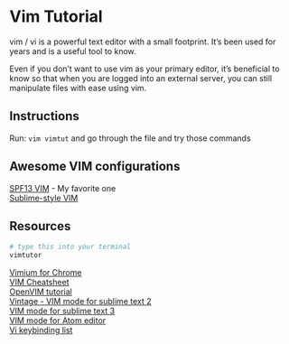 # Vim Tutorial
vim / vi is a powerful text editor with a small footprint. It’s been used for years
and is a useful tool to know.  

Even if you don’t want to use vim as your primary editor, it’s beneficial to know so that when you are logged into an external server, you can still manipulate files with ease using vim.  

## Instructions
Run: `vim vimtut` and go through the file and try those commands

## Awesome VIM configurations
[SPF13 VIM](http://vim.spf13.com/) - My favorite one  
[Sublime-style VIM](https://github.com/grigio/vim-sublime)  

## Resources

```sh
# type this into your terminal
vimtutor
```

[Vimium for Chrome](http://vimium.github.io/)  
[VIM Cheatsheet](http://www.fprintf.net/vimCheatSheet.html)  
[OpenVIM tutorial](http://www.openvim.com/tutorial.html)  
[Vintage - VIM mode for sublime text 2](https://www.sublimetext.com/docs/2/vintage.html)  
[VIM mode for sublime text 3](http://guillermooo.bitbucket.org/Vintageous/)  
[VIM mode for Atom editor](https://github.com/atom/vim-mode)  
[Vi keybinding list](http://hea-www.harvard.edu/~fine/Tech/vi.html)  

